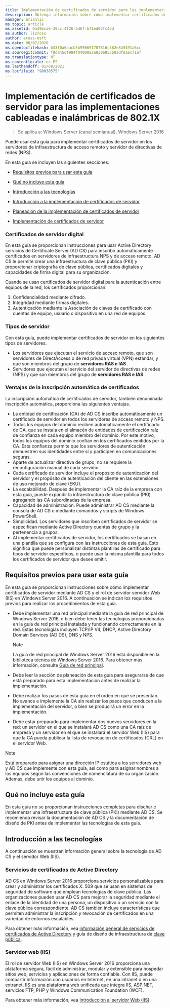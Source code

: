 ```yaml
---
title: Implementación de certificados de servidor para las implementaciones cableadas e inalámbricas de 802.1X
description: Obtenga información sobre cómo implementar certificados de servidor en los servidores de infraestructura de acceso remoto y servidor de directivas de redes (NPS).
manager: brianlic
ms.topic: article
ms.assetid: 0a39ecae-39cc-4f26-bd6f-b71ed02fc4ad
ms.author: lizross
author: eross-msft
ms.date: 08/07/2020
ms.openlocfilehash: b33f0a6aacb5b956691787816c362e845491a6cc
ms.sourcegitcommit: f8da45df984f0400922a8306855b0adfdaec71af
ms.translationtype: MT
ms.contentlocale: es-ES
ms.lasthandoff: 01/08/2021
ms.locfileid: "98038575"
---
```

# <a name="deploy-server-certificates-for-8021x-wired-and-wireless-deployments"></a>Implementación de certificados de servidor para las implementaciones cableadas e inalámbricas de 802.1X

>Se aplica a: Windows Server (canal semianual), Windows Server 2016

Puede usar esta guía para implementar certificados de servidor en los servidores de infraestructura de acceso remoto y servidor de directivas de redes (NPS).

En esta guía se incluyen las siguientes secciones.

-   [Requisitos previos para usar esta guía](#bkmk_pre)

-   [Qué no incluye esta guía](#bkmk_not)

-   [Introducción a las tecnologías](#bkmk_tech)

-   [Introducción a la implementación de certificados de servidor](Server-Certificate-Deployment-Overview.md)

-   [Planeación de la implementación de certificados de servidor](Server-Certificate-Deployment-Planning.md)

-   [Implementación de certificados de servidor](Server-Certificate-Deployment.md)

### <a name="digital-server-certificates"></a>**Certificados de servidor digital**
En esta guía se proporcionan instrucciones para usar Active Directory servicios de Certificate Server (AD CS) para inscribir automáticamente certificados en servidores de infraestructura NPS y de acceso remoto. AD CS le permite crear una infraestructura de clave pública (PKI) y proporcionar criptografía de clave pública, certificados digitales y capacidades de firma digital para su organización.

Cuando se usan certificados de servidor digital para la autenticación entre equipos de la red, los certificados proporcionan:

1. Confidencialidad mediante cifrado.
2. Integridad mediante firmas digitales.
3. Autenticación mediante la Asociación de claves de certificado con cuentas de equipo, usuario o dispositivo en una red de equipos.

### <a name="server-types"></a>**Tipos de servidor**
Con esta guía, puede implementar certificados de servidor en los siguientes tipos de servidores.
- Los servidores que ejecutan el servicio de acceso remoto, que son servidores de DirectAccess o de red privada virtual (VPN) estándar, y que son miembros del grupo de **servidores RAS e IAS** .
- Servidores que ejecutan el servicio del servidor de directivas de redes (NPS) y que son miembros del grupo de **servidores RAS e IAS** .

### <a name="advantages-of-certificate-autoenrollment"></a>**Ventajas de la inscripción automática de certificados**
La inscripción automática de certificados de servidor, también denominada inscripción automática, proporciona las siguientes ventajas.

- La entidad de certificación (CA) de AD CS inscribe automáticamente un certificado de servidor en todos los servidores de acceso remoto y NPS.
- Todos los equipos del dominio reciben automáticamente el certificado de CA, que se instala en el almacén de entidades de certificación raíz de confianza en cada equipo miembro del dominio. Por este motivo, todos los equipos del dominio confían en los certificados emitidos por la CA. Esta confianza permite que los servidores de autenticación demuestren sus identidades entre sí y participen en comunicaciones seguras.
- Aparte de actualizar directiva de grupo, no se requiere la reconfiguración manual de cada servidor.
- Cada certificado de servidor incluye el propósito de autenticación del servidor y el propósito de autenticación del cliente en las extensiones de uso mejorado de clave (EKU).
- La escalabilidad. Después de implementar la CA raíz de la empresa con esta guía, puede expandir la infraestructura de clave pública (PKI) agregando las CA subordinadas de la empresa.
- Capacidad de administración. Puede administrar AD CS mediante la consola de AD CS o mediante comandos y scripts de Windows PowerShell.
- Simplicidad. Los servidores que inscriben certificados de servidor se especifican mediante Active Directory cuentas de grupo y la pertenencia a grupos.
- Al implementar certificados de servidor, los certificados se basan en una plantilla que se configura con las instrucciones de esta guía. Esto significa que puede personalizar distintas plantillas de certificado para tipos de servidor específicos, o puede usar la misma plantilla para todos los certificados de servidor que desee emitir.

## <a name="prerequisites-for-using-this-guide"></a><a name="bkmk_pre"></a>Requisitos previos para usar esta guía

En esta guía se proporcionan instrucciones sobre cómo implementar certificados de servidor mediante AD CS y el rol de servidor servidor Web (IIS) en Windows Server 2016. A continuación se indican los requisitos previos para realizar los procedimientos de esta guía.

- Debe implementar una red principal mediante la guía de red principal de Windows Server 2016, o bien debe tener las tecnologías proporcionadas en la guía de red principal instalada y funcionando correctamente en la red. Estas tecnologías incluyen TCP/IP V4, DHCP, Active Directory Domain Services (AD DS), DNS y NPS.
  >[!NOTE]
  >La guía de red principal de Windows Server 2016 está disponible en la biblioteca técnica de Windows Server 2016. Para obtener más información, consulte [Guía de red principal](../../../core-network-guide/Core-Network-Guide.md).

- Debe leer la sección de planeación de esta guía para asegurarse de que está preparado para esta implementación antes de realizar la implementación.
- Debe realizar los pasos de esta guía en el orden en que se presentan. No avance e implemente la CA sin realizar los pasos que conducen a la implementación del servidor, o bien se producirá un error en la implementación.
- Debe estar preparado para implementar dos nuevos servidores en la red: un servidor en el que se instalará AD CS como una CA raíz de empresa y un servidor en el que se instalará el servidor Web (IIS) para que la CA pueda publicar la lista de revocación de certificados (CRL) en el servidor Web.

>[!NOTE]
>Está preparado para asignar una dirección IP estática a los servidores web y AD CS que implemente con esta guía, así como para asignar nombres a los equipos según las convenciones de nomenclatura de su organización. Además, debe unir los equipos al dominio.

## <a name="what-this-guide-does-not-provide"></a><a name="bkmk_not"></a>Qué no incluye esta guía
En esta guía no se proporcionan instrucciones completas para diseñar e implementar una infraestructura de clave pública (PKI) mediante AD CS. Se recomienda revisar la documentación de AD CS y la documentación de diseño de PKI antes de implementar las tecnologías de esta guía.

## <a name="technology-overviews"></a><a name="bkmk_tech"></a>Introducción a las tecnologías
A continuación se muestran información general sobre la tecnología de AD CS y el servidor Web (IIS).

### <a name="active-directory-certificate-services"></a>Servicios de certificados de Active Directory
AD CS en Windows Server 2016 proporciona servicios personalizables para crear y administrar los certificados X. 509 que se usan en sistemas de seguridad de software que emplean tecnologías de clave pública. Las organizaciones pueden usar AD CS para mejorar la seguridad mediante el enlace de la identidad de una persona, un dispositivo o un servicio con la clave pública correspondiente. AD CS también incluye características que permiten administrar la inscripción y revocación de certificados en una variedad de entornos escalables.

Para obtener más información, vea [información general de servicios de certificados de Active Directory](/previous-versions/windows/it-pro/windows-server-2012-R2-and-2012/hh831740(v=ws.11)) y guía de diseño de infraestructura de [clave pública](https://techcommunity.microsoft.com/t5/ask-the-directory-services-team/designing-and-implementing-a-pki-part-i-design-and-planning/ba-p/396953).

### <a name="web-server-iis"></a>Servidor web (IIS)

El rol de servidor Web (IIS) en Windows Server 2016 proporciona una plataforma segura, fácil de administrar, modular y extensible para hospedar sitios web, servicios y aplicaciones de forma confiable. Con IIS, puede compartir información con usuarios en Internet, en una intranet o en una extranet. IIS es una plataforma web unificada que integra IIS, ASP.NET, servicios FTP, PHP y Windows Communication Foundation (WCF).

Para obtener más información, vea [Introducción al servidor Web (IIS)](/previous-versions/windows/it-pro/windows-server-2012-R2-and-2012/hh831725(v=ws.11)).